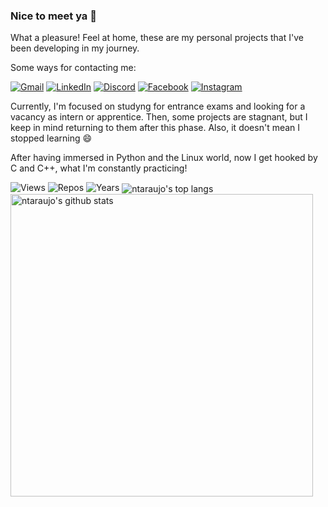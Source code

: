 ### Nice to meet ya 👋

What a pleasure! Feel at home, these are my personal projects that I've been developing in my journey.

Some ways for contacting me:

<!--
**ntaraujo/ntaraujo** is a ✨ _special_ ✨ repository because its `README.md` (this file) appears on your GitHub profile.

Here are some ideas to get you started:

- 🔭 I’m currently working on ...
- 🌱 I’m currently learning ...
- 👯 I’m looking to collaborate on ...
- 🤔 I’m looking for help with ...
- 💬 Ask me about ...
- 📫 How to reach me: ...
- 😄 Pronouns: ...
- ⚡ Fun fact: ...
&bg_color=0d1117&title_color=ffffff&text_color=c3cbd3&icon_color=2e8bf6&border_color=30363d
&bg_color=0d1117&title_color=ffffff&text_color=c3cbd3&border_color=30363d
-->

<a href="mailto:nathanaraujoerocha@gmail.com"><img alt="Gmail" src="https://img.shields.io/badge/Gmail-D14836?style=for-the-badge&logo=gmail&logoColor=white"></a>
<a href="https://linkedin.com/in/ntaraujo"><img alt="LinkedIn" src="https://img.shields.io/badge/linkedin-%230077B5.svg?style=for-the-badge&logo=linkedin&logoColor=white"></a>
<a href="https://discord.com/users/436571759047606273"><img alt="Discord" src="https://img.shields.io/badge/Discord-%237289DA.svg?style=for-the-badge&logo=discord&logoColor=white"></a>
<a href="https://fb.com/ntaraujo1"><img alt="Facebook" src="https://img.shields.io/badge/Facebook-%231877F2.svg?style=for-the-badge&logo=Facebook&logoColor=white"/></a>
<a href="https://instagram.com/ntaraujo1"><img alt="Instagram" src="https://img.shields.io/badge/Instagram-%23E4405F.svg?style=for-the-badge&logo=Instagram&logoColor=white"/></a>


Currently, I'm focused on studyng for entrance exams and looking for a vacancy as intern or apprentice. Then, some projects are stagnant, but I keep in mind returning to them after this phase. Also, it doesn't mean I stopped learning 😄

After having immersed in Python and the Linux world, now I get hooked by C and C++, what I'm constantly practicing!

![Views](https://komarev.com/ghpvc/?username=ntaraujo&label=Views)
![Repos](https://badges.pufler.dev/repos/ntaraujo)
![Years](https://badges.pufler.dev/years/ntaraujo)
<img align="left" src="https://github-readme-stats.vercel.app/api?username=ntaraujo&show_icons=true&count_private=true&custom_title=GitHub Stats&include_all_commits=true&hide_border=true&border_radius=0&bg_color=30,d14836,0077b5,7289da&title_color=ffffff&text_color=ffffff&icon_color=ffffff" alt="ntaraujo's github stats" width="484">
<img align="center" src="https://github-readme-stats.vercel.app/api/top-langs/?username=ntaraujo&layout=compact&langs_count=10&hide_border=true&border_radius=0&bg_color=6f7db0&title_color=ffffff&text_color=ffffff" alt="ntaraujo's top langs">
